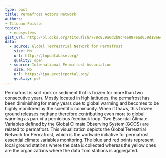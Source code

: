 ```yaml
---
type: post
title: Permafrost Actors Network
authors:
- Titouan Poisson
topics:
  - ecosystems
gist_url: http://bl.ocks.org/titoufish/778c859a0d2b9c4ee887ead059d18e6c
data:
  - source: Global Terrestrial Network for Permafrost
    size: Mo
    url: http://gtnpdatabase.org/
    quality: open
  - source: International Permafrost Association
    size: Mo
    url: https://ipa.arcticportal.org/
    quality: pdf
---
```


Permafrost is soil, rock or sediment that is frozen for more than two consecutive years. Mostly located in high latitudes, the permafrost has been diminishing for many years due to global warming and becomes to be highly monitored by the scientific community. When it thaws, this frozen ground releases methane therefore contributing even more to global warming as part of a pernicious feedback loop. Two Essential Climate Variables defined by the Global Climate Observing System (GCOS) are related to permafrost. This visualization depicts the Global Terrestrial Network for Permafrost, which is the worlwide initiative for permafrost essential climate variables monitoring. The blue and red points represent local ground stations where the data is collected whereas the yellow ones are the organizations where the data from stations is aggregated.
